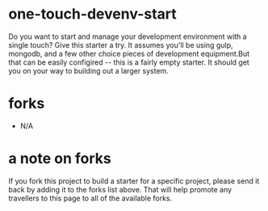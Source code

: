 one-touch-devenv-start
=====================

Do you want to start and manage your development environment with a single touch? Give this starter a try. It assumes you'll be using gulp, mongodb, and a few other choice pieces of development equipment.But that can be easily configired -- this is a fairly empty starter. It should get you on your way to building out a larger system.

forks
==============

* N/A

a note on forks
==============

If you fork this project to build a starter for a specific project, please send it back by adding it to the forks list above. That will help promote any travellers to this page to all of the available forks.
